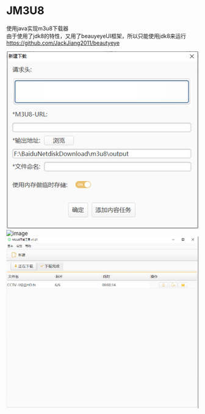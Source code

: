 # JM3U8
使用java实现m3u8下载器<br/>
由于使用了jdk8的特性，又用了beauyeyeUI框架，所以只能使用jdk8来运行<br/>
https://github.com/JackJiang2011/beautyeye

![image](https://github.com/18905059768/JM3U8/blob/master/photo.png)
![image](https://github.com/18905059768/JM3U8/blob/master/photo1.png)
![image](https://github.com/18905059768/JM3U8/blob/master/photo2.png)
